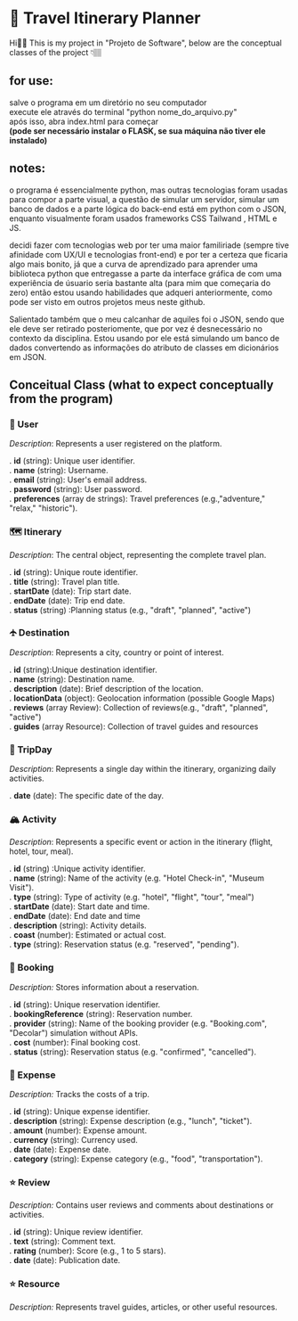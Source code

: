 # 🧭 Travel Itinerary Planner

Hi👋🏽 This is my project in "Projeto de Software", below are the conceptual classes of the project 👇🏽

## for use: 

salve o programa em um diretório no seu computador <br/>
execute ele através do terminal "python nome_do_arquivo.py" <br/>
após isso, abra index.html para começar <br/>
**(pode ser necessário instalar o FLASK, se sua máquina não tiver ele instalado)** </br>


## notes:

o programa é essencialmente python, mas outras tecnologias foram usadas para compor a parte visual,
a questão de simular um servidor, simular um banco de dados e a parte lógica do back-end está em python com o JSON, enquanto visualmente foram usados frameworks CSS Tailwand , HTML e JS.
<br/>

decidi fazer com tecnologias web por ter uma maior familiriade (sempre tive afinidade com UX/UI e  tecnologias front-end) e por ter a certeza que ficaria algo mais bonito, já que
a curva de aprendizado para aprender uma biblioteca python que entregasse a parte da interface gráfica de com uma experiência de úsuario seria bastante alta (para mim que começaria do zero)
então estou usando habilidades que adqueri anteriormente, como pode ser visto em outros projetos meus neste github. </br>

Salientado também que o meu calcanhar de aquiles foi o JSON, sendo que ele deve ser retirado posteriomente, que por vez é desnecessário no contexto da disciplina. Estou usando por ele está simulando um banco de dados convertendo as informações do atributo de classes em dicionários em JSON. </br>

## Conceitual Class (what to expect conceptually from the program) 

### 👤 User

*Description*: Represents a user registered on the platform.

. **id** (string): Unique user identifier. <br/>
. **name** (string): Username. <br/>
. **email** (string): User's email address. <br/>
. **password** (string): User password. <br/>
. **preferences** (array de strings): Travel preferences (e.g.,"adventure," "relax," "historic"). <br/>

### 🗺️ Itinerary

*Description*: The central object, representing the complete travel plan.

. **id** (string): Unique route identifier. <br/>
. **title** (string): Travel plan title. <br/>
. **startDate** (date): Trip start date. <br/>
. **endDate** (date): Trip end date. <br/>
. **status** (string) :Planning status (e.g., "draft", "planned", "active") <br/>

### 🛧 Destination

*Description*: Represents a city, country or point of interest.

. **id** (string):Unique destination identifier. <br/>
. **name** (string): Destination name. <br/>
. **description** (date): Brief description of the location. <br/>
. **locationData** (object): Geolocation information (possible Google Maps) <br/>
. **reviews** (array Review): Collection of reviews(e.g., "draft", "planned", "active") <br/>
. **guides** (array Resource): Collection of travel guides and resources <br/>

### 🚅 TripDay 

*Description*: Represents a single day within the itinerary, organizing daily activities.

. **date** (date): The specific date of the day. <br/>

### 🏔️ Activity

*Description*: Represents a specific event or action in the itinerary (flight, hotel, tour, meal).

. **id** (string) :Unique activity identifier. <br/>
. **name** (string): Name of the activity (e.g. "Hotel Check-in", "Museum Visit"). <br/>
. **type** (string): Type of activity (e.g. "hotel", "flight", "tour", "meal") <br/>
. **startDate** (date): Start date and time. <br/>
. **endDate** (date): End date and time <br/>
. **description** (string): Activity details. <br/>
. **coast** (number): Estimated or actual cost. <br/>
. **type** (string): Reservation status (e.g. "reserved", "pending"). <br/>

### 🚕 Booking

*Description:* Stores information about a reservation.

. **id** (string): Unique reservation identifier. <br/>
. **bookingReference** (string): Reservation number. <br/>
. **provider** (string): Name of the booking provider (e.g. "Booking.com", "Decolar") simulation without APIs. <br/>
. **cost** (number): Final booking cost. <br/>
. **status** (string): Reservation status (e.g. "confirmed", "cancelled"). <br/>

### 💸 Expense

*Description:* Tracks the costs of a trip.

. **id** (string): Unique expense identifier. <br/>
. **description** (string): Expense description (e.g., "lunch", "ticket"). <br/>
. **amount** (number): Expense amount. <br/>
. **currency** (string): Currency used. <br/>
. **date** (date): Expense date. <br/>
. **category** (string): Expense category (e.g., "food", "transportation").<br/>
 
### ⭐ Review

*Description:* Contains user reviews and comments about destinations or activities.

. **id** (string): Unique review identifier. <br/>
. **text** (string): Comment text. <br/>
. **rating** (number): Score (e.g., 1 to 5 stars). <br/>
. **date** (date): Publication date. <br/>

### ⭐ Resource

*Description:* Represents travel guides, articles, or other useful resources.
